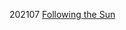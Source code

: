 
202107 [Following the Sun][1]

[1]:	https://music.apple.com/cn/album/following-the-sun/1529458239?i=1529458243 "Following the Sun"